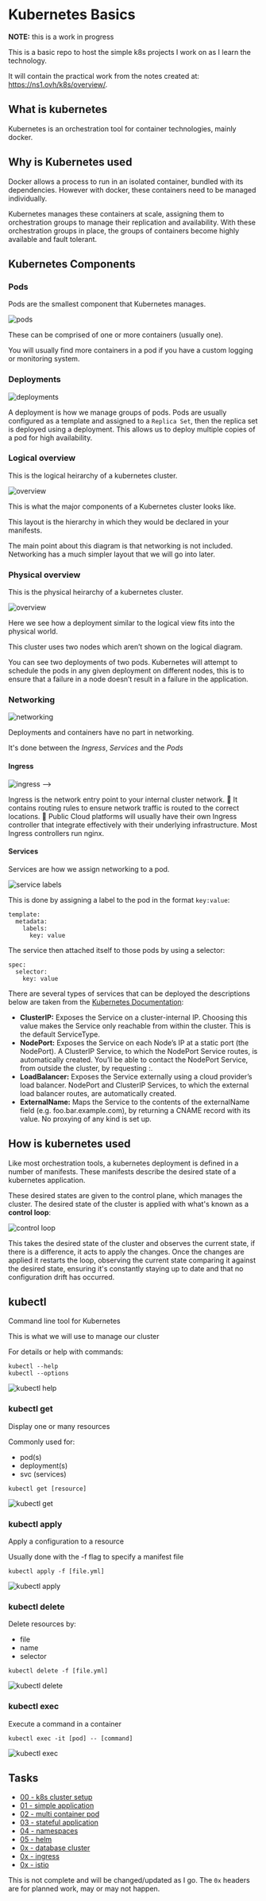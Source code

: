 # Kubernetes Basics

**NOTE:** this is a work in progress


This is a basic repo to host the simple k8s projects I work on as I learn the technology.

It will contain the practical work from the notes created at: https://ns1.ovh/k8s/overview/.

## What is kubernetes

Kubernetes is an orchestration tool for container technologies, mainly docker.

## Why is Kubernetes used

Docker allows a process to run in an isolated container, bundled with its dependencies. However with docker, these containers need to be managed individually.

Kubernetes manages these containers at scale, assigning them to orchestration groups to manage their replication and availability. With these orchestration groups in place, the groups of containers become highly available and fault tolerant.

## Kubernetes Components




### Pods

Pods are the smallest component that Kubernetes manages.

![pods](img/k8s_pods.png "pods")

These can be comprised of one or more containers (usually one).

You will usually find more containers in a pod if you have a custom logging or monitoring system.


### Deployments

![deployments](img/k8s_deployment.png "deployments")

A deployment is how we manage groups of pods. Pods are usually configured as a template and assigned to a `Replica Set`, then the replica set is deployed using a deployment. This allows us to deploy multiple copies of a pod for high availability.


### Logical overview

This is the logical heirarchy of a kubernetes cluster.

![overview](img/k8s_overview_logical.png "overview")

This is what the major components of a Kubernetes cluster looks like.

This layout is the hierarchy in which they would be declared in your manifests.

The main point about this diagram is that networking is not included. Networking has a much simpler layout that we will go into later.


### Physical overview

This is the physical heirarchy of a kubernetes cluster.

![overview](img/k8s_overview_physical.png "overview")

Here we see how a deployment similar to the logical view fits into the physical world.

This cluster uses two nodes which aren’t shown on the logical diagram.

You can see two deployments of two pods. Kubernetes will attempt to schedule the pods in any given deployment on different nodes, this is to ensure that a failure in a node doesn’t result in a failure in the application. 


### Networking

![networking](img/k8s_networking.png "networking")

Deployments and containers have no part in networking.

It's done between the *Ingress*, *Services* and the *Pods*


#### Ingress

![ingress](img/k8s_ingress.png "ingress") -->

Ingress is the network entry point to your internal cluster network.

It contains routing rules to ensure network traffic is routed to the correct locations.

Public Cloud platforms will usually have their own Ingress controller that integrate effectively with their underlying infrastructure. Most Ingress controllers run nginx.

#### Services

Services are how we assign networking to a pod.

![service labels](img/k8s_service.gif "service labels")

This is done by assigning a label to the pod in the format `key:value`: 
```
template:
  metadata:
    labels:
      key: value
```

The service then attached itself to those pods by using a selector:
```
spec:
  selector:
    key: value
```

There are several types of services that can be deployed the descriptions below are taken from the [Kubernetes Documentation](https://kubernetes.io/docs/concepts/services-networking/service/):

- **ClusterIP:** Exposes the Service on a cluster-internal IP. Choosing this value makes the Service only reachable from within the cluster. This is the default ServiceType.
- **NodePort:** Exposes the Service on each Node’s IP at a static port (the NodePort). A ClusterIP Service, to which the NodePort Service routes, is automatically created. You’ll be able to contact the NodePort Service, from outside the cluster, by requesting <NodeIP>:<NodePort>.
- **LoadBalancer:** Exposes the Service externally using a cloud provider’s load balancer. NodePort and ClusterIP Services, to which the external load balancer routes, are automatically created.
- **ExternalName:** Maps the Service to the contents of the externalName field (e.g. foo.bar.example.com), by returning a CNAME record with its value. No proxying of any kind is set up.


## How is kubernetes used

Like most orchestration tools, a kubernetes deployment is defined in a number of manifests. These manifests describe the desired state of a kubernetes application.

These desired states are given to the control plane, which manages the cluster. The desired state of the cluster is applied with what's known as a **control loop**:

![control loop](img/control_loop.png "control loop")

This takes the desired state of the cluster and observes the current state, if there is a difference, it acts to apply the changes. Once the changes are applied it restarts the loop, observing the current state comparing it against the desired state, ensuring it's constantly staying up to date and that no configuration drift has occurred.


## kubectl

Command line tool for Kubernetes

This is what we will use to manage our cluster

For details or help with commands:

```
kubectl --help
kubectl --options
```

![kubectl help](img/kubectl_help.png "kubectl help")


### kubectl get

Display one or many resources

Commonly used for:

- pod(s)
- deployment(s)
- svc (services)

```
kubectl get [resource]
```

![kubectl get](img/kubectl_get.png "kubectl get")


### kubectl apply

Apply a configuration to a resource

Usually done with the -f flag to specify a manifest file

```
kubectl apply -f [file.yml]
```

![kubectl apply](img/kubectl_apply.png "kubectl apply")


### kubectl delete

Delete resources by:

- file
- name
- selector

```
kubectl delete -f [file.yml]
```

![kubectl delete](img/kubectl_delete.png "kubectl delete")


### kubectl exec

Execute a command in a container

```
kubectl exec -it [pod] -- [command]
```

![kubectl exec](img/kubectl_exec.png "kubectl exec")


## Tasks

- [00 - k8s cluster setup](https://github.com/mrmcshane/k8s-training/tree/master/00-k8s-cluster-setup)
- [01 - simple application](https://github.com/mrmcshane/k8s-training/tree/master/01-simple-application)
- [02 - multi container pod](https://github.com/mrmcshane/k8s-training/tree/master/02-multi-container-pod)
- [03 - stateful application](https://github.com/mrmcshane/k8s-training/tree/master/03-stateful-application)
- [04 - namespaces](https://github.com/mrmcshane/k8s-training/tree/master/04-namespaces)
- [05 - helm](https://github.com/mrmcshane/k8s-training/tree/master/05-helm)
- [0x - database cluster](https://github.com/mrmcshane/k8s-training/tree/master/0x-database-cluster)
- [0x - ingress](https://github.com/mrmcshane/k8s-training/tree/master/0x-ingress)
- [0x - istio](https://github.com/mrmcshane/k8s-training/tree/master/0x-istio)

This is not complete and will be changed/updated as I go.
The `0x` headers are for planned work, may or may not happen. 

